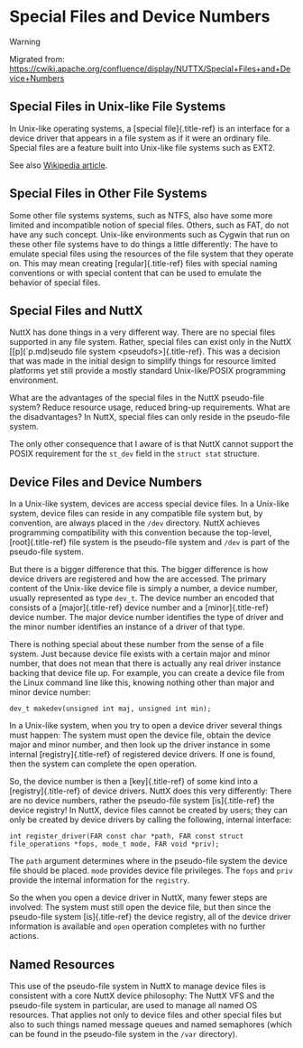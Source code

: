 Special Files and Device Numbers
================================

Warning

Migrated from:
<https://cwiki.apache.org/confluence/display/NUTTX/Special+Files+and+Device+Numbers>

Special Files in Unix-like File Systems
---------------------------------------

In Unix-like operating systems, a [special file]{.title-ref} is an
interface for a device driver that appears in a file system as if it
were an ordinary file. Special files are a feature built into Unix-like
file systems such as EXT2.

See also [Wikipedia article](https://en.wikipedia.org/wiki/Device_file).

Special Files in Other File Systems
-----------------------------------

Some other file systems systems, such as NTFS, also have some more
limited and incompatible notion of special files. Others, such as FAT,
do not have any such concept. Unix-like environments such as Cygwin that
run on these other file systems have to do things a little differently:
The have to emulate special files using the resources of the file system
that they operate on. This may mean creating [regular]{.title-ref} files
with special naming conventions or with special content that can be used
to emulate the behavior of special files.

Special Files and NuttX
-----------------------

NuttX has done things in a very different way. There are no special
files supported in any file system. Rather, special files can exist only
in the NuttX \[[p\](\`p.md)seudo file system \<pseudofs\>]{.title-ref}.
This was a decision that was made in the initial design to simplify
things for resource limited platforms yet still provide a mostly
standard Unix-like/POSIX programming environment.

What are the advantages of the special files in the NuttX pseudo-file
system? Reduce resource usage, reduced bring-up requirements. What are
the disadvantages? In NuttX, special files can only reside in the
pseudo-file system.

The only other consequence that I aware of is that NuttX cannot support
the POSIX requirement for the `st_dev` field in the `struct stat`
structure.

Device Files and Device Numbers
-------------------------------

In a Unix-like system, devices are access special device files. In a
Unix-like system, device files can reside in any compatible file system
but, by convention, are always placed in the `/dev` directory. NuttX
achieves programming compatibility with this convention because the
top-level, [root]{.title-ref} file system is the pseudo-file system and
`/dev` is part of the pseudo-file system.

But there is a bigger difference that this. The bigger difference is how
device drivers are registered and how the are accessed. The primary
content of the Unix-like device file is simply a number, a device
number, usually represented as type `dev_t`. The device number an
encoded that consists of a [major]{.title-ref} device number and a
[minor]{.title-ref} device number. The major device number identifies
the type of driver and the minor number identifies an instance of a
driver of that type.

There is nothing special about these number from the sense of a file
system. Just because device file exists with a certain major and minor
number, that does not mean that there is actually any real driver
instance backing that device file up. For example, you can create a
device file from the Linux command line like this, knowing nothing other
than major and minor device number:

``` {.C}
dev_t makedev(unsigned int maj, unsigned int min);
```

In a Unix-like system, when you try to open a device driver several
things must happen: The system must open the device file, obtain the
device major and minor number, and then look up the driver instance in
some internal [registry]{.title-ref} of registered device drivers. If
one is found, then the system can complete the open operation.

So, the device number is then a [key]{.title-ref} of some kind into a
[registry]{.title-ref} of device drivers. NuttX does this very
differently: There are no device numbers, rather the pseudo-file system
[is]{.title-ref} the device registry! In NuttX, device files cannot be
created by users; they can only be created by device drivers by calling
the following, internal interface:

``` {.c}
int register_driver(FAR const char *path, FAR const struct file_operations *fops, mode_t mode, FAR void *priv);
```

The `path` argument determines where in the pseudo-file system the
device file should be placed. `mode` provides device file privileges.
The `fops` and `priv` provide the internal information for the
`registry`.

So the when you open a device driver in NuttX, many fewer steps are
involved: The system must still open the device file, but then since the
pseudo-file system [is]{.title-ref} the device registry, all of the
device driver information is available and `open` operation completes
with no further actions.

Named Resources
---------------

This use of the pseudo-file system in NuttX to manage device files is
consistent with a core NuttX device philosophy: The NuttX VFS and the
pseudo-file system in particular, are used to manage all named OS
resources. That applies not only to device files and other special files
but also to such things named message queues and named semaphores (which
can be found in the pseudo-file system in the `/var` directory).
